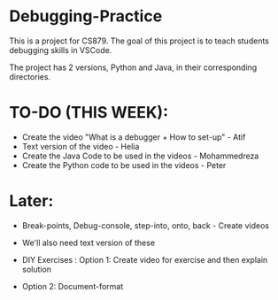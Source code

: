 # Debugging-Practice

This is a project for CS879. The goal of this project is to teach students debugging skills in VSCode.

The project has 2 versions, Python and Java, in their corresponding directories.

# TO-DO (THIS WEEK):
- Create the video "What is a debugger + How to set-up" - Atif
- Text version of the video - Helia
- Create the Java Code to be used in the videos - Mohammedreza
- Create the Python code to be used in the videos - Peter

# Later:
  - Break-points, Debug-console, step-into, onto, back - Create videos
  - We'll also need text version of these
 
- DIY Exercises : Option 1: Create video for exercise and then explain solution
- Option 2: Document-format
  
